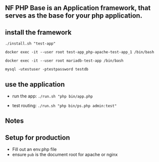 ##  NF PHP Base is an Application framework, that serves as the base for your php application. 




## install the framework

`./install.sh "test-app"`





`docker exec -it --user root test-app_php-apache-test-app_1 /bin/bash`

`docker exec -it --user root mariadb-test-app /bin/bash`

`mysql -utestuser -ptestpassword testdb`



## use the application

- run the app:
`./run.sh "php bin/app.php`

- test routing:
`./run.sh "php bin/ps.php admin:test"`




## Notes






 ## Setup for production
  - Fill out an env.php file
  - ensure `pub` is the document root for apache or nginx



